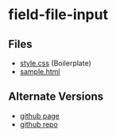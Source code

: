 # field-file-input

## Files

- [style.css](./style.css) (Boilerplate)
- [sample.html](./sample.html)

## Alternate Versions

- [github page](https://jamesroberthugginsngo.github.io/css-boilerplates/src/field-file-input)
- [github repo](https://github.com/JamesRobertHugginsNgo/css-boilerplates/tree/main/src/field-file-input)
